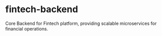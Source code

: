 # fintech-backend
Core Backend for Fintech platform, providing scalable microservices for financial operations.
